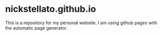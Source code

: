 # nickstellato.github.io

This is a repository for my personal website. I am using github pages with the automatic page generator.
